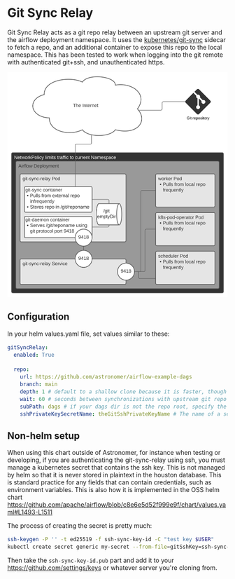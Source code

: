 # Git Sync Relay

Git Sync Relay acts as a git repo relay between an upstream git server and the airflow deployment namespace. It uses the [kubernetes/git-sync](https://github.com/kubernetes/git-sync) sidecar to fetch a repo, and an additional container to expose this repo to the local namespace. This has been tested to work when logging into the git remote with authenticated git+ssh, and unauthenticated https.

<img src="./git-sync-relay.svg">

## Configuration

In your helm values.yaml file, set values similar to these:

```yaml
gitSyncRelay:
  enabled: True

  repo:
    url: https://github.com/astronomer/airflow-example-dags
    branch: main
    depth: 1 # default to a shallow clone because it is faster, though it sacrifices git history
    wait: 60 # seconds between synchronizations with upstream git repo
    subPath: dags # if your dags dir is not the repo root, specify the path relative to the repo root
    sshPrivateKeySecretName: theGitSshPrivateKeyName # The name of a secret that holds the private key.
```

## Non-helm setup

When using this chart outside of Astronomer, for instance when testing or developing, if you are authenticating the git-sync-relay using ssh, you must manage a kubernetes secret that contains the ssh key. This is not managed by helm so that it is never stored in plaintext in the houston database. This is standard practice for any fields that can contain credentials, such as environment variables. This is also how it is implemented in the OSS helm chart <https://github.com/apache/airflow/blob/c8e6e5d52f999e9f/chart/values.yaml#L1493-L1511>

The process of creating the secret is pretty much:

```sh
ssh-keygen -P '' -t ed25519 -f ssh-sync-key-id -C "test key $USER"
kubectl create secret generic my-secret --from-file=gitSshKey=ssh-sync-key-id
```

Then take the `ssh-sync-key-id.pub` part and add it to your https://github.com/settings/keys or whatever server you're cloning from.
